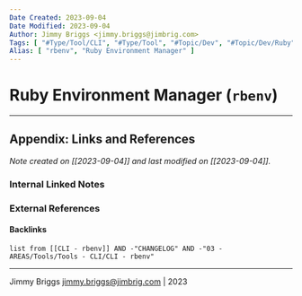 ```yaml
---
Date Created: 2023-09-04
Date Modified: 2023-09-04
Author: Jimmy Briggs <jimmy.briggs@jimbrig.com>
Tags: [ "#Type/Tool/CLI", "#Type/Tool", "#Topic/Dev", "#Topic/Dev/Ruby", "#Status/WIP" ]
Alias: [ "rbenv", "Ruby Environment Manager" ]
---
```


# Ruby Environment Manager (`rbenv`)

***

## Appendix: Links and References

*Note created on [[2023-09-04]] and last modified on [[2023-09-04]].*

### Internal Linked Notes

### External References

#### Backlinks

```dataview
list from [[CLI - rbenv]] AND -"CHANGELOG" AND -"03 - AREAS/Tools/Tools - CLI/CLI - rbenv"
```


***

Jimmy Briggs <jimmy.briggs@jimbrig.com> | 2023